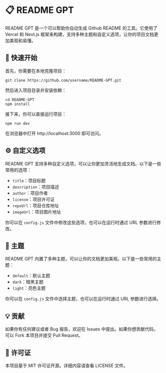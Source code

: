 # :clipboard: README GPT

README GPT 是一个可以帮助你自动生成 Github README 的工具。它使用了 Vercel 和 Next.js 框架来构建，支持多种主题和自定义选项，让你的项目文档更加美观和易懂。

## :rocket: 快速开始

首先，你需要在本地克隆项目：

```
git clone https://github.com/username/README-GPT.git
```

然后进入项目目录并安装依赖：

```
cd README-GPT
npm install
```

接下来，你可以直接运行项目：

```
npm run dev
```

在浏览器中打开 http://localhost:3000 即可访问。

## :gear: 自定义选项

README GPT 支持多种自定义选项，可以让你更加灵活地生成文档。以下是一些常用的选项：

- `title`：项目标题
- `description`：项目描述
- `author`：项目作者
- `license`：项目许可证
- `repoUrl`：项目仓库地址
- `imageUrl`：项目图片地址

你可以在 `config.js` 文件中修改这些选项，也可以在运行时通过 URL 参数进行修改。

## :art: 主题

README GPT 内置了多种主题，可以让你的文档更加美观。以下是一些常用的主题：

- `default`：默认主题
- `dark`：暗黑主题
- `light`：亮色主题

你可以在 `config.js` 文件中选择主题，也可以在运行时通过 URL 参数进行选择。

## :bulb: 贡献

如果你有任何建议或者 Bug 报告，欢迎在 Issues 中提出。如果你想贡献代码，可以 Fork 本项目并提交 Pull Request。

## :page_with_curl: 许可证

本项目基于 MIT 许可证开源。详细内容请查看 LICENSE 文件。
